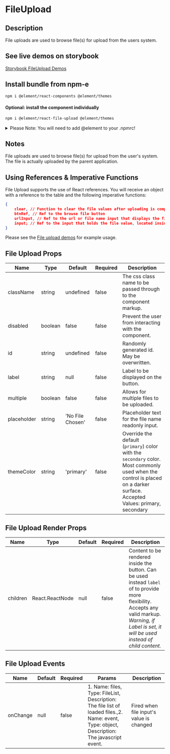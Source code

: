 # FileUpload

## Description

File uploads are used to browse file(s) for upload from the users system.

## See live demos on storybook

[Storybook FileUpload Demos](https://element-react.bayer.com/?path=/story/components-file-upload)

## Install bundle from npm-e

```bash
npm i @element/react-components @element/themes
```

#### Optional: install the component individually

```bash
npm i @element/react-file-upload @element/themes
```

<details>

<summary>
Please Note: You will need to add @element to your .npmrc!
</summary>

Open `~/.npmrc` in an editor and add the following line to enable the `@element`
scope:

```bash

@element:registry=https://npm.platforms.engineering

```

### Troubleshooting

See below if you have never installed a package from Bayer's npm-enterprise or
run into the following error:

```bash

npm ERR! code E401
npm ERR! Unable to authenticate, your authentication token seems to be invalid.
npm ERR! To correct this please trying logging in again with:
npm ERR!     npm login

```

### Setup an access token

See the
[devtools npm-e guide](https://devtools.bayer.com/docs/development/package-management/npm/)
to learn how to create an access token if this is the first time you are using a
npm-e package at Bayer or you do not have a line that starts with the following
in your `~/.npmrc` file:

`//npm.platforms.engineering/:_authToken=`

</details>

## Notes

File uploads are used to browse file(s) for upload from the user's system.
The file is actually uploaded by the parent application.

## Using References & Imperative Functions

File Upload supports the use of React references. You will receive an object
with a reference to the table and the following imperative functions:

```json
{
    clear, // Function to clear the file values after uploading is complete
    btnRef, // Ref to the browse file button
    urlInput, // Ref to the url or file name input that displays the file name(s)
    input; // Ref to the input that holds the file value, located inside the button
}
```

Please see the
[File upload demos](https://element-react.bayer.com/?path=/story/components-file-upload--basic-file-upload)
for example usage.

## File Upload Props

| Name        | Type    | Default          | Required | Description                                                                                                                                                                    |
| ----------- | ------- | ---------------- | -------- | ------------------------------------------------------------------------------------------------------------------------------------------------------------------------------ |
| className   | string  | undefined        | false    | The css class name to be passed through to the component markup.                                                                                                               |
| disabled    | boolean | false            | false    | Prevent the user from interacting with the component.                                                                                                                          |
| id          | string  | undefined        | false    | Randomly generated id. May be overwritten.                                                                                                                                     |
| label       | string  | null             | false    | Label to be displayed on the button.                                                                                                                                           |
| multiple    | boolean | false            | false    | Allows for multiple files to be uploaded.                                                                                                                                      |
| placeholder | string  | 'No File Chosen' | false    | Placeholder text for the file name readonly input.                                                                                                                             |
| themeColor  | string  | 'primary'        | false    | Override the default (`primary`) color with the `secondary` color. Most commonly used when the control is placed on a darker surface.<br />Accepted Values: primary, secondary |

## File Upload Render Props

| Name     | Type            | Default | Required | Description                                                                                                                                                                                           |
| -------- | --------------- | ------- | -------- | ----------------------------------------------------------------------------------------------------------------------------------------------------------------------------------------------------- |
| children | React.ReactNode | null    | false    | Content to be rendered inside the button. Can be used instead `label` of to provide more flexibility. Accepts any valid markup. _Warning, if Label is set, it will be used instead of child content._ |

## File Upload Events

| Name     | Default | Required | Params                                                                                                                                       | Description                              |
| -------- | ------- | -------- | -------------------------------------------------------------------------------------------------------------------------------------------- | ---------------------------------------- |
| onChange | null    | false    | 1. Name: files, Type: FileList, Description: The file list of loaded files.,2. Name: event, Type: object, Description: The javascript event. | Fired when file input's value is changed |
